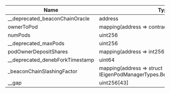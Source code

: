 | Name                            | Type                                                                       | Slot | Offset | Bytes | Contract                                                             |
|---------------------------------|----------------------------------------------------------------------------|------|--------|-------|----------------------------------------------------------------------|
| __deprecated_beaconChainOracle  | address                                                                    | 0    | 0      | 20    | src/contracts/pods/EigenPodManagerStorage.sol:EigenPodManagerStorage |
| ownerToPod                      | mapping(address => contract IEigenPod)                                     | 1    | 0      | 32    | src/contracts/pods/EigenPodManagerStorage.sol:EigenPodManagerStorage |
| numPods                         | uint256                                                                    | 2    | 0      | 32    | src/contracts/pods/EigenPodManagerStorage.sol:EigenPodManagerStorage |
| __deprecated_maxPods            | uint256                                                                    | 3    | 0      | 32    | src/contracts/pods/EigenPodManagerStorage.sol:EigenPodManagerStorage |
| podOwnerDepositShares           | mapping(address => int256)                                                 | 4    | 0      | 32    | src/contracts/pods/EigenPodManagerStorage.sol:EigenPodManagerStorage |
| __deprecated_denebForkTimestamp | uint64                                                                     | 5    | 0      | 8     | src/contracts/pods/EigenPodManagerStorage.sol:EigenPodManagerStorage |
| _beaconChainSlashingFactor      | mapping(address => struct IEigenPodManagerTypes.BeaconChainSlashingFactor) | 6    | 0      | 32    | src/contracts/pods/EigenPodManagerStorage.sol:EigenPodManagerStorage |
| __gap                           | uint256[43]                                                                | 7    | 0      | 1376  | src/contracts/pods/EigenPodManagerStorage.sol:EigenPodManagerStorage |
